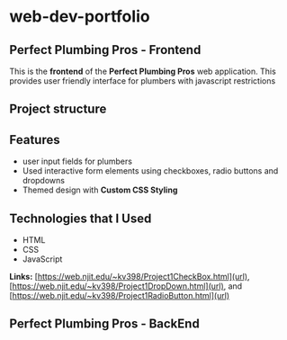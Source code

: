 # web-dev-portfolio


## Perfect Plumbing Pros - Frontend
This is the **frontend** of the **Perfect Plumbing Pros** web application. This provides user friendly interface for plumbers
with javascript restrictions 


## Project structure

## Features
- user input fields for plumbers
- Used interactive form elements using checkboxes, radio buttons and dropdowns
- Themed design with **Custom CSS Styling**

## Technologies that I Used
- HTML
- CSS
- JavaScript

**Links:** [https://web.njit.edu/~kv398/Project1CheckBox.html](url), [https://web.njit.edu/~kv398/Project1DropDown.html](url), and [https://web.njit.edu/~kv398/Project1RadioButton.html](url)


## Perfect Plumbing Pros - BackEnd
